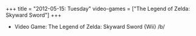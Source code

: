 +++
title = "2012-05-15: Tuesday"
video-games = ["The Legend of Zelda: Skyward Sword"]
+++


* Video Game: The Legend of Zelda: Skyward Sword {Wii} /b/